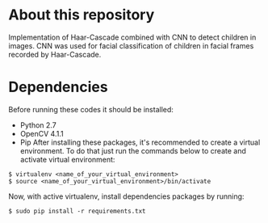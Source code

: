 # About this repository
Implementation of Haar-Cascade combined with CNN to detect children in images. CNN was used for facial classification of children in facial frames recorded by Haar-Cascade.

# Dependencies
Before running these codes it should be installed:
- Python 2.7
- OpenCV 4.1.1
- Pip
After installing these packages, it's recommended to create a virtual environment. To do that just run the commands below to create and activate virtual environment:
```
$ virtualenv <name_of_your_virtual_environment>
$ source <name_of_your_virtual_environment>/bin/activate
```
Now, with active virtualenv, install dependencies packages by running:
```
$ sudo pip install -r requirements.txt
```

